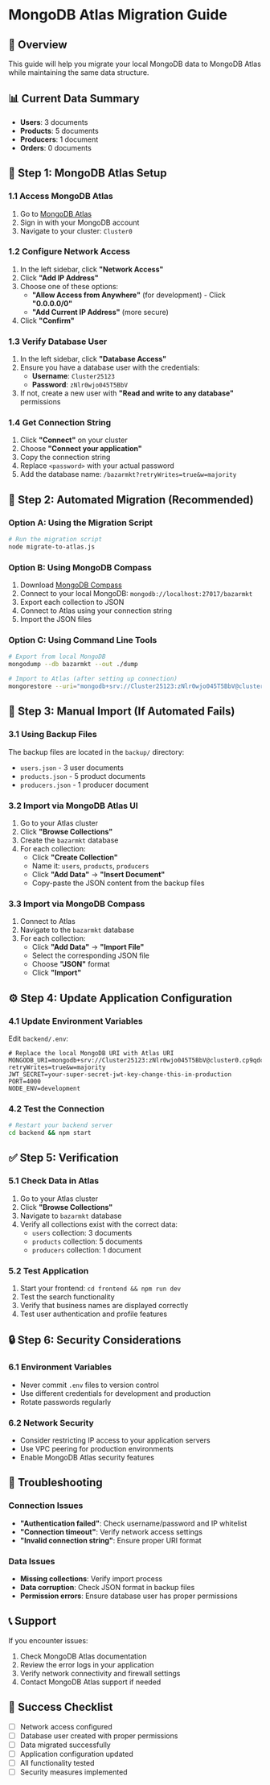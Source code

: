 # MongoDB Atlas Migration Guide

## 🎯 Overview
This guide will help you migrate your local MongoDB data to MongoDB Atlas while maintaining the same data structure.

## 📊 Current Data Summary
- **Users**: 3 documents
- **Products**: 5 documents  
- **Producers**: 1 document
- **Orders**: 0 documents

## 🔧 Step 1: MongoDB Atlas Setup

### 1.1 Access MongoDB Atlas
1. Go to [MongoDB Atlas](https://cloud.mongodb.com)
2. Sign in with your MongoDB account
3. Navigate to your cluster: `Cluster0`

### 1.2 Configure Network Access
1. In the left sidebar, click **"Network Access"**
2. Click **"Add IP Address"**
3. Choose one of these options:
   - **"Allow Access from Anywhere"** (for development) - Click **"0.0.0.0/0"**
   - **"Add Current IP Address"** (more secure)
4. Click **"Confirm"**

### 1.3 Verify Database User
1. In the left sidebar, click **"Database Access"**
2. Ensure you have a database user with the credentials:
   - **Username**: `Cluster25123`
   - **Password**: `zNlr0wjo045T5BbV`
3. If not, create a new user with **"Read and write to any database"** permissions

### 1.4 Get Connection String
1. Click **"Connect"** on your cluster
2. Choose **"Connect your application"**
3. Copy the connection string
4. Replace `<password>` with your actual password
5. Add the database name: `/bazarmkt?retryWrites=true&w=majority`

## 🔄 Step 2: Automated Migration (Recommended)

### Option A: Using the Migration Script
```bash
# Run the migration script
node migrate-to-atlas.js
```

### Option B: Using MongoDB Compass
1. Download [MongoDB Compass](https://www.mongodb.com/products/compass)
2. Connect to your local MongoDB: `mongodb://localhost:27017/bazarmkt`
3. Export each collection to JSON
4. Connect to Atlas using your connection string
5. Import the JSON files

### Option C: Using Command Line Tools
```bash
# Export from local MongoDB
mongodump --db bazarmkt --out ./dump

# Import to Atlas (after setting up connection)
mongorestore --uri="mongodb+srv://Cluster25123:zNlr0wjo045T5BbV@cluster0.cp9qdcy.mongodb.net/bazarmkt" ./dump/bazarmkt
```

## 📁 Step 3: Manual Import (If Automated Fails)

### 3.1 Using Backup Files
The backup files are located in the `backup/` directory:
- `users.json` - 3 user documents
- `products.json` - 5 product documents  
- `producers.json` - 1 producer document

### 3.2 Import via MongoDB Atlas UI
1. Go to your Atlas cluster
2. Click **"Browse Collections"**
3. Create the `bazarmkt` database
4. For each collection:
   - Click **"Create Collection"**
   - Name it: `users`, `products`, `producers`
   - Click **"Add Data"** → **"Insert Document"**
   - Copy-paste the JSON content from the backup files

### 3.3 Import via MongoDB Compass
1. Connect to Atlas
2. Navigate to the `bazarmkt` database
3. For each collection:
   - Click **"Add Data"** → **"Import File"**
   - Select the corresponding JSON file
   - Choose **"JSON"** format
   - Click **"Import"**

## ⚙️ Step 4: Update Application Configuration

### 4.1 Update Environment Variables
Edit `backend/.env`:
```env
# Replace the local MongoDB URI with Atlas URI
MONGODB_URI=mongodb+srv://Cluster25123:zNlr0wjo045T5BbV@cluster0.cp9qdcy.mongodb.net/bazarmkt?retryWrites=true&w=majority
JWT_SECRET=your-super-secret-jwt-key-change-this-in-production
PORT=4000
NODE_ENV=development
```

### 4.2 Test the Connection
```bash
# Restart your backend server
cd backend && npm start
```

## ✅ Step 5: Verification

### 5.1 Check Data in Atlas
1. Go to your Atlas cluster
2. Click **"Browse Collections"**
3. Navigate to `bazarmkt` database
4. Verify all collections exist with the correct data:
   - `users` collection: 3 documents
   - `products` collection: 5 documents
   - `producers` collection: 1 document

### 5.2 Test Application
1. Start your frontend: `cd frontend && npm run dev`
2. Test the search functionality
3. Verify that business names are displayed correctly
4. Test user authentication and profile features

## 🔒 Step 6: Security Considerations

### 6.1 Environment Variables
- Never commit `.env` files to version control
- Use different credentials for development and production
- Rotate passwords regularly

### 6.2 Network Security
- Consider restricting IP access to your application servers
- Use VPC peering for production environments
- Enable MongoDB Atlas security features

## 🚨 Troubleshooting

### Connection Issues
- **"Authentication failed"**: Check username/password and IP whitelist
- **"Connection timeout"**: Verify network access settings
- **"Invalid connection string"**: Ensure proper URI format

### Data Issues
- **Missing collections**: Verify import process
- **Data corruption**: Check JSON format in backup files
- **Permission errors**: Ensure database user has proper permissions

## 📞 Support
If you encounter issues:
1. Check MongoDB Atlas documentation
2. Review the error logs in your application
3. Verify network connectivity and firewall settings
4. Contact MongoDB Atlas support if needed

## 🎉 Success Checklist
- [ ] Network access configured
- [ ] Database user created with proper permissions
- [ ] Data migrated successfully
- [ ] Application configuration updated
- [ ] All functionality tested
- [ ] Security measures implemented
